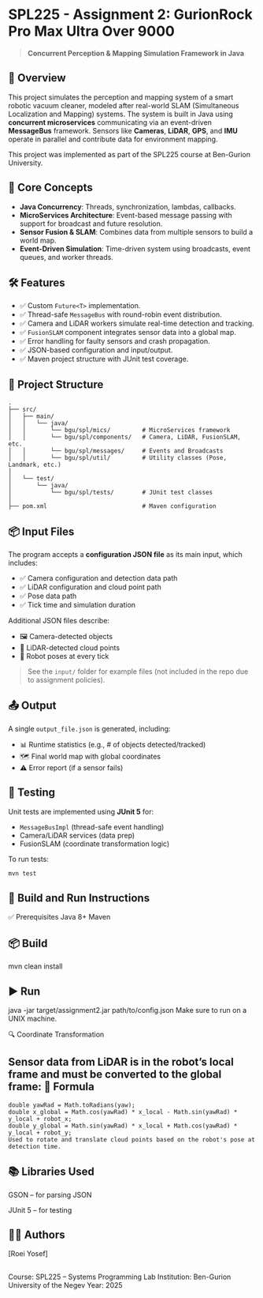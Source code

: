 # SPL225 - Assignment 2: GurionRock Pro Max Ultra Over 9000

> **Concurrent Perception & Mapping Simulation Framework in Java**

## 🚀 Overview

This project simulates the perception and mapping system of a smart robotic vacuum cleaner, modeled after real-world SLAM (Simultaneous Localization and Mapping) systems. The system is built in Java using **concurrent microservices** communicating via an event-driven **MessageBus** framework. Sensors like **Cameras**, **LiDAR**, **GPS**, and **IMU** operate in parallel and contribute data for environment mapping.

This project was implemented as part of the SPL225 course at Ben-Gurion University.

## 🧠 Core Concepts

- **Java Concurrency**: Threads, synchronization, lambdas, callbacks.
- **MicroServices Architecture**: Event-based message passing with support for broadcast and future resolution.
- **Sensor Fusion & SLAM**: Combines data from multiple sensors to build a world map.
- **Event-Driven Simulation**: Time-driven system using broadcasts, event queues, and worker threads.

## 🛠️ Features

- ✅ Custom `Future<T>` implementation.
- ✅ Thread-safe `MessageBus` with round-robin event distribution.
- ✅ Camera and LiDAR workers simulate real-time detection and tracking.
- ✅ `FusionSLAM` component integrates sensor data into a global map.
- ✅ Error handling for faulty sensors and crash propagation.
- ✅ JSON-based configuration and input/output.
- ✅ Maven project structure with JUnit test coverage.

## 📁 Project Structure

```text
.
├── src/
│   ├── main/
│   │   └── java/
│   │       └── bgu/spl/mics/         # MicroServices framework
│   │       └── bgu/spl/components/   # Camera, LiDAR, FusionSLAM, etc.
│   │       └── bgu/spl/messages/     # Events and Broadcasts
│   │       └── bgu/spl/util/         # Utility classes (Pose, Landmark, etc.)
│
│   └── test/
│       └── java/
│           └── bgu/spl/tests/        # JUnit test classes
│
├── pom.xml                           # Maven configuration
```

 

## 📦 Input Files

The program accepts a **configuration JSON file** as its main input, which includes:

- ✅ Camera configuration and detection data path
- ✅ LiDAR configuration and cloud point path
- ✅ Pose data path
- ✅ Tick time and simulation duration

Additional JSON files describe:

- 🖼️ Camera-detected objects
- 📡 LiDAR-detected cloud points
- 📍 Robot poses at every tick

> See the `input/` folder for example files (not included in the repo due to assignment policies).

## 📤 Output

A single `output_file.json` is generated, including:

- 📊 Runtime statistics (e.g., # of objects detected/tracked)
- 🗺️ Final world map with global coordinates
- ⚠️ Error report (if a sensor fails)

## 🧪 Testing

Unit tests are implemented using **JUnit 5** for:

- `MessageBusImpl` (thread-safe event handling)
- Camera/LiDAR services (data prep)
- FusionSLAM (coordinate transformation logic)

To run tests:

```bash
mvn test
```

## 🧱 Build and Run Instructions

✅ Prerequisites
Java 8+
Maven

## 📦 Build
mvn clean install

## ▶️ Run
java -jar target/assignment2.jar path/to/config.json
Make sure to run on a UNIX machine.

🔍 Coordinate Transformation

## Sensor data from LiDAR is in the robot’s local frame and must be converted to the global frame: 🧮 Formula
```text
double yawRad = Math.toRadians(yaw);
double x_global = Math.cos(yawRad) * x_local - Math.sin(yawRad) * y_local + robot_x;
double y_global = Math.sin(yawRad) * x_local + Math.cos(yawRad) * y_local + robot_y;
Used to rotate and translate cloud points based on the robot's pose at detection time.
```
## 📚 Libraries Used
GSON – for parsing JSON

JUnit 5 – for testing

## 👨‍💻 Authors
[Roei Yosef]

## 
Course: SPL225 – Systems Programming Lab
Institution: Ben-Gurion University of the Negev
Year: 2025
